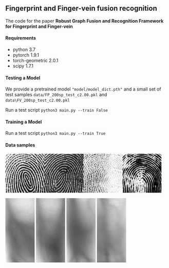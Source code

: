 ## Fingerprint and Finger-vein fusion recognition

The code for the paper **Robust Graph Fusion and Recognition Framework for Fingerprint and Finger-vein**

#### Requirements

- python 3.7
- pytorch 1.9.1
- torch-geometric 2.0.1
- scipy 1.7.1

#### Testing a Model

We provide a pretrained model `"model/model_dict.pth"` and a small set of test samples `data/FP_200sp_test_c2.00.pkl` and `data\FV_200sp_test_c2.00.pkl`

Run a test script `python3 main.py --train False`

#### Training a Model

Run a test script `python3 main.py --train True`

#### Data samples

<img src="data/fp0000.bmp" alt="fp0000" style="zoom:80%;" /><img src="data\fp0040.bmp" alt="fp0040" style="zoom:80%;" /><img src="data\fp0080.bmp" alt="fp0080" style="zoom:80%;" /><img src="data\fp0130.bmp" alt="fp0130" style="zoom:80%;" />



<img src="data\fv0000.bmp" alt="fv0000" style="zoom:100%;" />       <img src="data\fv0010.bmp" alt="fv0010" style="zoom:100%;" />       <img src="\data\fv0040.bmp" alt="fv0040" style="zoom:100%;" />        <img src="data\fv0140.bmp" alt="fv0140" style="zoom:100%;" />













